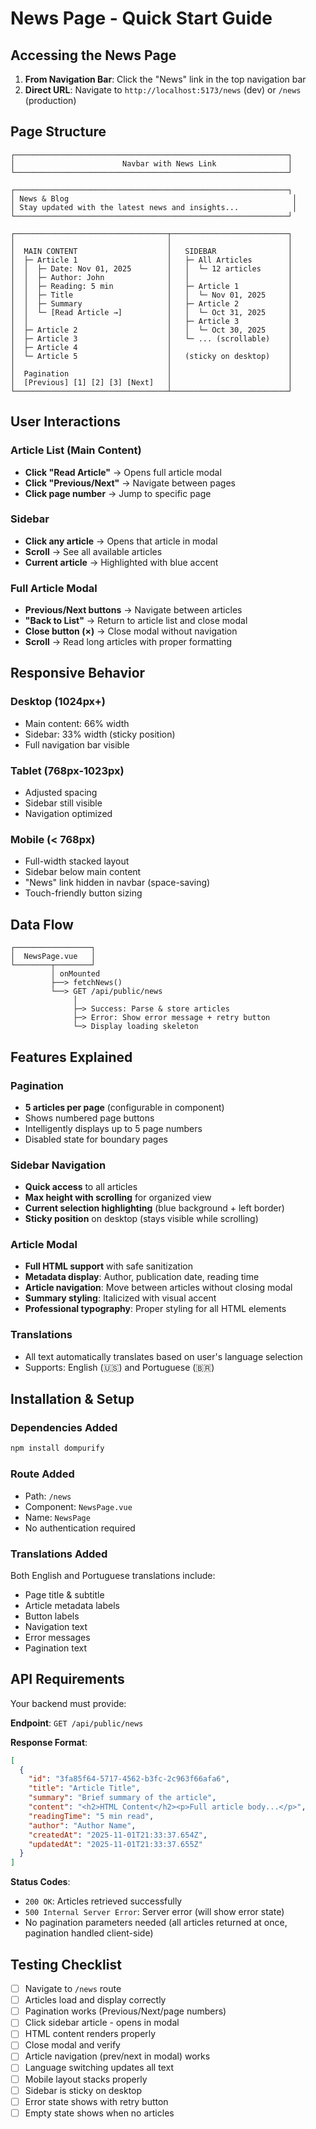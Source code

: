# News Page - Quick Start Guide

## Accessing the News Page

1. **From Navigation Bar**: Click the "News" link in the top navigation bar
2. **Direct URL**: Navigate to `http://localhost:5173/news` (dev) or `/news` (production)

## Page Structure

```
┌─────────────────────────────────────────────────────────────┐
│                        Navbar with News Link                │
└─────────────────────────────────────────────────────────────┘

┌─────────────────────────────────────────────────────────────┐
│ News & Blog                                                  │
│ Stay updated with the latest news and insights...            │
└─────────────────────────────────────────────────────────────┘

┌──────────────────────────────────┬──────────────────────────┐
│                                  │                          │
│  MAIN CONTENT                    │   SIDEBAR                │
│  ├─ Article 1                    │   ├─ All Articles        │
│  │  ├─ Date: Nov 01, 2025        │   │  └─ 12 articles      │
│  │  ├─ Author: John              │   │                      │
│  │  ├─ Reading: 5 min            │   ├─ Article 1           │
│  │  ├─ Title                     │   │  └─ Nov 01, 2025     │
│  │  ├─ Summary                   │   ├─ Article 2           │
│  │  └─ [Read Article →]          │   │  └─ Oct 31, 2025     │
│  │                               │   ├─ Article 3           │
│  ├─ Article 2                    │   │  └─ Oct 30, 2025     │
│  ├─ Article 3                    │   └─ ... (scrollable)    │
│  ├─ Article 4                    │                          │
│  └─ Article 5                    │   (sticky on desktop)    │
│                                  │                          │
│  Pagination                      │                          │
│  [Previous] [1] [2] [3] [Next]   │                          │
└──────────────────────────────────┴──────────────────────────┘
```

## User Interactions

### Article List (Main Content)
- **Click "Read Article"** → Opens full article modal
- **Click "Previous/Next"** → Navigate between pages
- **Click page number** → Jump to specific page

### Sidebar
- **Click any article** → Opens that article in modal
- **Scroll** → See all available articles
- **Current article** → Highlighted with blue accent

### Full Article Modal
- **Previous/Next buttons** → Navigate between articles
- **"Back to List"** → Return to article list and close modal
- **Close button (×)** → Close modal without navigation
- **Scroll** → Read long articles with proper formatting

## Responsive Behavior

### Desktop (1024px+)
- Main content: 66% width
- Sidebar: 33% width (sticky position)
- Full navigation bar visible

### Tablet (768px-1023px)
- Adjusted spacing
- Sidebar still visible
- Navigation optimized

### Mobile (< 768px)
- Full-width stacked layout
- Sidebar below main content
- "News" link hidden in navbar (space-saving)
- Touch-friendly button sizing

## Data Flow

```
┌─────────────────┐
│  NewsPage.vue   │
└────────┬────────┘
         │ onMounted
         ├──> fetchNews()
         └──> GET /api/public/news
              │
              ├─> Success: Parse & store articles
              ├─> Error: Show error message + retry button
              └─> Display loading skeleton
```

## Features Explained

### Pagination
- **5 articles per page** (configurable in component)
- Shows numbered page buttons
- Intelligently displays up to 5 page numbers
- Disabled state for boundary pages

### Sidebar Navigation
- **Quick access** to all articles
- **Max height with scrolling** for organized view
- **Current selection highlighting** (blue background + left border)
- **Sticky position** on desktop (stays visible while scrolling)

### Article Modal
- **Full HTML support** with safe sanitization
- **Metadata display**: Author, publication date, reading time
- **Article navigation**: Move between articles without closing modal
- **Summary styling**: Italicized with visual accent
- **Professional typography**: Proper styling for all HTML elements

### Translations
- All text automatically translates based on user's language selection
- Supports: English (🇺🇸) and Portuguese (🇧🇷)

## Installation & Setup

### Dependencies Added
```bash
npm install dompurify
```

### Route Added
- Path: `/news`
- Component: `NewsPage.vue`
- Name: `NewsPage`
- No authentication required

### Translations Added
Both English and Portuguese translations include:
- Page title & subtitle
- Article metadata labels
- Button labels
- Navigation text
- Error messages
- Pagination text

## API Requirements

Your backend must provide:

**Endpoint**: `GET /api/public/news`

**Response Format**:
```json
[
  {
    "id": "3fa85f64-5717-4562-b3fc-2c963f66afa6",
    "title": "Article Title",
    "summary": "Brief summary of the article",
    "content": "<h2>HTML Content</h2><p>Full article body...</p>",
    "readingTime": "5 min read",
    "author": "Author Name",
    "createdAt": "2025-11-01T21:33:37.654Z",
    "updatedAt": "2025-11-01T21:33:37.655Z"
  }
]
```

**Status Codes**:
- `200 OK`: Articles retrieved successfully
- `500 Internal Server Error`: Server error (will show error state)
- No pagination parameters needed (all articles returned at once, pagination handled client-side)

## Testing Checklist

- [ ] Navigate to `/news` route
- [ ] Articles load and display correctly
- [ ] Pagination works (Previous/Next/page numbers)
- [ ] Click sidebar article - opens in modal
- [ ] HTML content renders properly
- [ ] Close modal and verify
- [ ] Article navigation (prev/next in modal) works
- [ ] Language switching updates all text
- [ ] Mobile layout stacks properly
- [ ] Sidebar is sticky on desktop
- [ ] Error state shows with retry button
- [ ] Empty state shows when no articles
